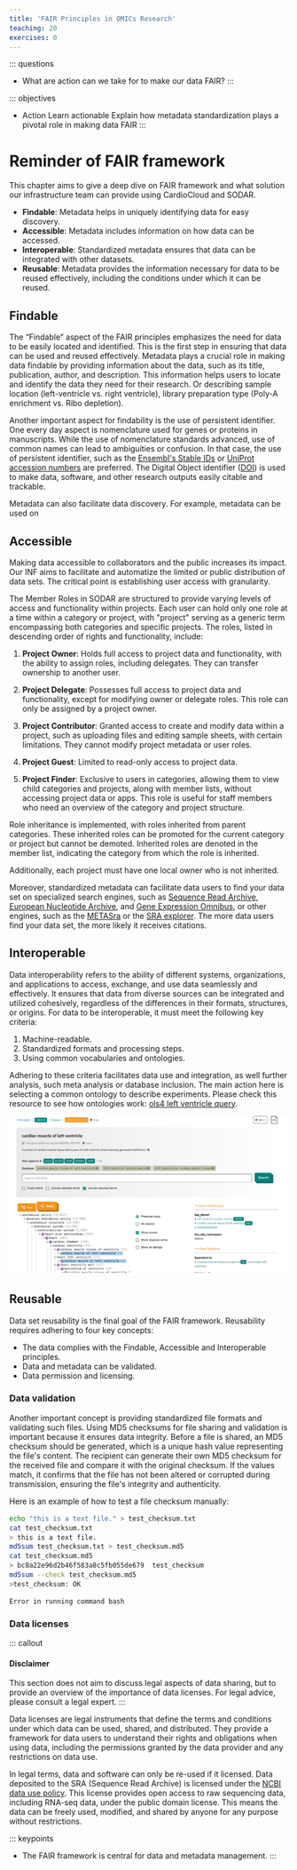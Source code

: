 ```yaml
---
title: 'FAIR Principles in OMICs Research'
teaching: 20
exercises: 0
---
```


::: questions
-   What are action can we take for to make our data FAIR?
:::

::: objectives
-   Action Learn actionable Explain how metadata standardization plays a pivotal role in making data FAIR
:::

# Reminder of FAIR framework

This chapter aims to give a deep dive on FAIR framework and what solution our infrastructure team can provide using CardioCloud and SODAR.

-   **Findable**: Metadata helps in uniquely identifying data for easy discovery.
-   **Accessible**: Metadata includes information on how data can be accessed.
-   **Interoperable**: Standardized metadata ensures that data can be integrated with other datasets.
-   **Reusable**: Metadata provides the information necessary for data to be reused effectively, including the conditions under which it can be reused.

## Findable

The “Findable” aspect of the FAIR principles emphasizes the need for data to be easily located and identified. This is the first step in ensuring that data can be used and reused effectively. Metadata plays a crucial role in making data findable by providing information about the data, such as its title, publication, author, and description. This information helps users to locate and identify the data they need for their research. Or describing sample location (left-ventricle vs. right ventricle), library preparation type (Poly-A enrichment vs. Ribo depletion).

Another important aspect for findability is the use of persistent identifier. One every day aspect is nomenclature used for genes or proteins in manuscripts. While the use of nomenclature standards advanced, use of common names can lead to ambiguities or confusion. In that case, the use of persistent identifier, such as the [Ensembl's Stable IDs](http://www.ensembl.org/info/genome/stable_ids/index.html) or [UniProt accession numbers](https://www.uniprot.org/help/accession_numbers) are preferred. The Digital Object identifier ([DOI](https://dx.doi.org/)) is used to make data, software, and other research outputs easily citable and trackable.

Metadata can also facilitate data discovery. For example, metadata can be used on

## Accessible

Making data accessible to collaborators and the public increases its impact. Our INF aims to facilitate and automatize the limited or public distribution of data sets. The critical point is establishing user access with granularity.

The Member Roles in SODAR are structured to provide varying levels of access and functionality within projects. Each user can hold only one role at a time within a category or project, with "project" serving as a generic term encompassing both categories and specific projects. The roles, listed in descending order of rights and functionality, include:

1.  **Project Owner**: Holds full access to project data and functionality, with the ability to assign roles, including delegates. They can transfer ownership to another user.

2.  **Project Delegate**: Possesses full access to project data and functionality, except for modifying owner or delegate roles. This role can only be assigned by a project owner.

3.  **Project Contributor**: Granted access to create and modify data within a project, such as uploading files and editing sample sheets, with certain limitations. They cannot modify project metadata or user roles.

4.  **Project Guest**: Limited to read-only access to project data.

5.  **Project Finder**: Exclusive to users in categories, allowing them to view child categories and projects, along with member lists, without accessing project data or apps. This role is useful for staff members who need an overview of the category and project structure.

Role inheritance is implemented, with roles inherited from parent categories. These inherited roles can be promoted for the current category or project but cannot be demoted. Inherited roles are denoted in the member list, indicating the category from which the role is inherited.

Additionally, each project must have one local owner who is not inherited.

Moreover, standardized metadata can facilitate data users to find your data set on specialized search engines, such as [Sequence Read Archive](https://www.ncbi.nlm.nih.gov/sra), [European Nucleotide Archive](https://www.ebi.ac.uk/ena/browser/), and [Gene Expression Omnibus](https://www.ncbi.nlm.nih.gov/geo/), or other engines, such as the [METASra](https://metasra.biostat.wisc.edu/) or the [SRA explorer](https://sra-explorer.info/). The more data users find your data set, the more likely it receives citations.

## Interoperable

Data interoperability refers to the ability of different systems, organizations, and applications to access, exchange, and use data seamlessly and effectively. It ensures that data from diverse sources can be integrated and utilized cohesively, regardless of the differences in their formats, structures, or origins. For data to be interoperable, it must meet the following key criteria:

1. Machine-readable.
2.  Standardized formats and processing steps.
3.  Using common vocabularies and ontologies.

Adhering to these criteria facilitates data use and integration, as well further analysis, such meta analysis or database inclusion. The main action here is selecting a common ontology to describe experiments. Please check this resource to see how ontologies work: [ols4 left ventricle query](https://www.ebi.ac.uk/ols4/search?q=left+ventricle).

![OLS4 query for left ventricle.](fig/OLS4_lv_query.png)

## Reusable
Data set reusability is the final goal of the FAIR framework. Reusability requires adhering to four key concepts:

- The data complies with the Findable, Accessible and Interoperable principles.
- Data and metadata can be validated.
- Data permission and licensing.

### Data validation

Another important concept is providing standardized file formats and validating such files. Using MD5 checksums for file sharing and validation is important because it ensures data integrity. Before a file is shared, an MD5 checksum should be generated, which is a unique hash value representing the file's content. The recipient can generate their own MD5 checksum for the received file and compare it with the original checksum. If the values match, it confirms that the file has not been altered or corrupted during transmission, ensuring the file's integrity and authenticity.

Here is an example of how to test a file checksum manually:


``` bash
echo "this is a text file." > test_checksum.txt
cat test_checksum.txt
> this is a text file.
md5sum test_checksum.txt > test_checksum.md5
cat test_checksum.md5
> bc8a22e96d2b46f583a8c5fb055de679  test_checksum
md5sum --check test_checksum.md5
>test_checksum: OK
```

``` output
Error in running command bash
```

### Data licenses

::: callout

#### Disclaimer
This section does not aim to discuss legal aspects of data sharing, but to provide an overview of the importance of data licenses. For legal advice, please consult a legal expert.
:::

Data licenses are legal instruments that define the terms and conditions under which data can be used, shared, and distributed. They provide a framework for data users to understand their rights and obligations when using data, including the permissions granted by the data provider and any restrictions on data use. 

In legal terms, data and software can only be re-used if it licensed. Data deposited to the SRA (Sequence Read Archive) is licensed under the [NCBI data use policy](https://www.ncbi.nlm.nih.gov/home/about/policies/). This license provides open access to raw sequencing data, including RNA-seq data, under the public domain license. This means the data can be freely used, modified, and shared by anyone for any purpose without restrictions.

::: keypoints
-   The FAIR framework is central for data and metadata management.
:::
